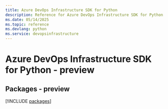 ```yaml
---
title: Azure DevOps Infrastructure SDK for Python
description: Reference for Azure DevOps Infrastructure SDK for Python
ms.date: 05/14/2025
ms.topic: reference
ms.devlang: python
ms.service: devopsinfrastructure
---
```

# Azure DevOps Infrastructure SDK for Python - preview
## Packages - preview
[!INCLUDE [packages](devops-infrastructure-index.md)]